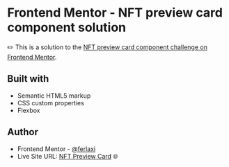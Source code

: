 # Frontend Mentor - NFT preview card component solution
✏️ This is a solution to the [NFT preview card component challenge on Frontend Mentor](https://www.frontendmentor.io/challenges/nft-preview-card-component-SbdUL_w0U).

## Built with

- Semantic HTML5 markup
- CSS custom properties
- Flexbox

## Author

- Frontend Mentor - [@ferlaxi](https://www.frontendmentor.io/profile/ferlaxi)
- Live Site URL: [NFT Preview Card](https://ferlaxi.github.io/NFTpreviewcard/) 🌐
